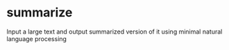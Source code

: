 # summarize
Input a large text and output summarized version of it using minimal natural language processing
